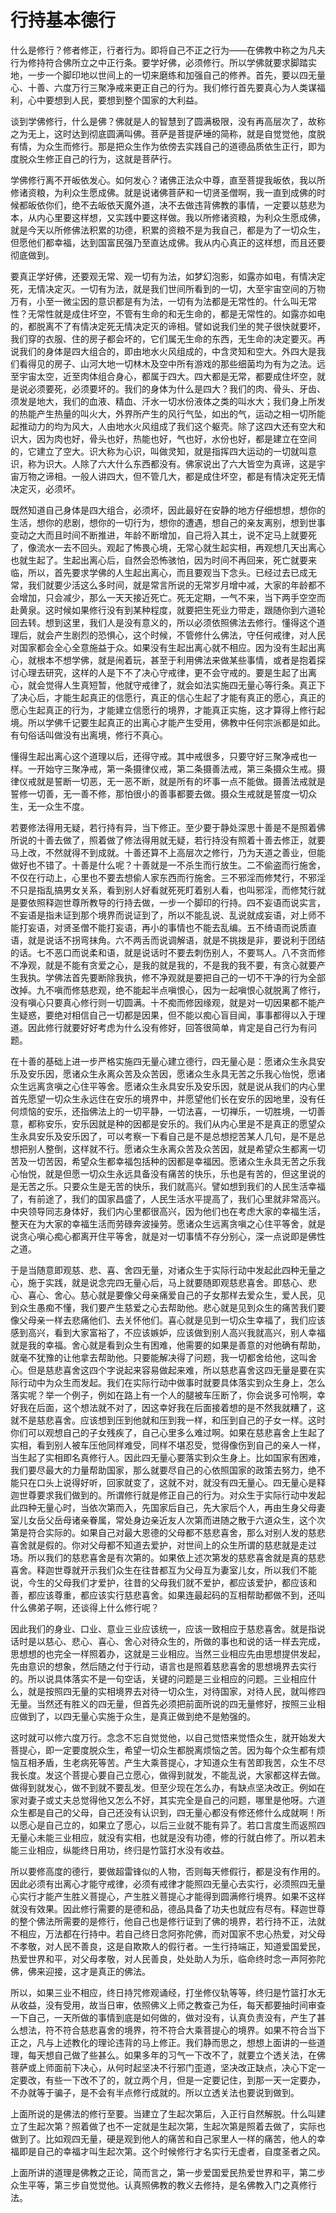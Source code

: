 # 行持基本德行

什么是修行？修者修正，行者行为。即将自己不正之行为——在佛教中称之为凡夫行为修持符合佛所立之中正行条。要学好佛，必须修行。所以学佛就要求脚踏实地，一步一个脚印地以世间上的一切来磨练和加强自己的修养。首先，要以四无量心、十善、六度万行三聚净戒来更正自己的行为。我们修行首先要真心为人类谋福利，心中要想到人民，要想到整个国家的大利益。

谈到学佛修行，什么是佛？佛就是人的智慧到了圆满极限，没有再高层次了，故称之为无上，这时达到彻底圆满叫佛。菩萨是菩提萨埵的简称，就是自觉觉他，度脱有情，为众生而修行。那是把众生作为依傍去实践自己的道德品质依生正行，即为度脱众生修正自己的行为，这就是菩萨行。

学佛修行离不开皈依发心。如何发心？诸佛正法众中尊，直至菩提我皈依，我以所修诸资粮，为利众生愿成佛。就是说诸佛菩萨和一切贤圣僧啊，我一直到成佛的时候都皈依你们，绝不去皈依天魔外道，决不去做违背佛教的事情，一定要以慈悲为本，从内心里要这样想，又实践中要这样做。我以所修诸资粮，为利众生愿成佛，就是今天以所修佛法积累的功德，积累的资粮不是为我自己，都是为了一切众生，但愿他们都幸福，达到国富民强乃至直达成佛。我从内心真正的这样想，而且还要彻底做到。

要真正学好佛，还要观无常、观一切有为法，如梦幻泡影，如露亦如电，有情决定死，无情决定灭。一切有为法，就是我们世间所看到的一切，大至宇宙空间的万物万有，小至一微尘因的意识都是有为法，一切有为法都是无常性的。什么叫无常性？无常性就是成住坏空，不管有生命的和无生命的，都是无常性的。如露亦如电的，都脱离不了有情决定死无情决定灭的谛相。譬如说我们坐的凳子很快就要坏，我们穿的衣服、住的房子都会坏的，它们属无生命的东西，无生命的决定要灭。再说我们的身体是四大组合的，即由地水火风组成的，中含灵知和空大。外四大是我们看得见的房子、山河大地一切林木及空中所有游戏的那些细菌均为有为之法。远至宇宙太空，近至肉体组合身心，都属于四大。四大都是无常，都要成住坏空，就是说必须要死，必须要坏的。我们的身体为什么是四大？我们的肉、骨头、牙齿、须发是地大，我们的血液、精血、汗水一切水份液体之类的叫水大；我们身上所发的热能产生热量的叫火大，外界所产生的风行气坠，如出的气，运动之相一切所能起推动力的均为风大，人由地水火风组成了我们这个躯壳。除了这四大还有空大和识大，因为肉也好，骨头也好，热能也好，气也好，水份也好，都是建立在空间的，它建立了空大。识大称为心识，叫做灵知，就是指挥四大运动的一切就叫意识，称为识大。人除了六大什么东西都没有。佛家说出了六大皆空为真谛，这是宇宙万物之谛相。一般人讲四大，但不管几大，都是成住坏空，都是有情决定死无情决定灭，必须坏。

既然知道自己身体是四大组合，必须坏，因此最好在安静的地方仔细想想，想你的生活，想你的悲剧，想你的一切行为，想你的遭遇，想自己的亲友离别，想到世事变动之大而且时间不断推进，年龄不断增加，自己将入其土，说不定马上就要死了，像流水一去不回头。观起了怖畏心境，无常心就生起实相，再观想几天出离心也就生起了。生起出离心后，自然会恐怖骇怕，因为时间不再回来，死亡就要来临，所以，首先要求学佛的人生起出离心，而且要观当下念头。已经过去已成无常，我们就要少活这么多时间，就是常言所说的无常岁月增中减，大家的年龄都不会增加，只会减少，那么一天天接近死亡。死无定期，一气不来，当下两手空空而赴黄泉。这时候如果修行没有到某种程度，就要把生死业力带走，跟随你到六道轮回去转。想到这里，我们人是没有意义的，所以必须依照佛法去修行。懂得这个道理后，就会产生剧烈的恐惧心，这个时候，不管修什么佛法，守任何戒律，对人民对国家都会全心全意施益于众。如果没有生起出离心就不相应。因为没有生起出离心，就根本不想学佛，就是闹着玩，甚至于利用佛法来做某些事情，或者是抱着探讨心理去研究，这样的人是下不了决心守戒律，更不会守戒的。要是生起了出离心，就会觉得人生真短暂，他就守戒律了，就会如法实施四无量心等行条。真正下了决心后，才能生起真正的信愿行，真正的信心生起了才能有真正的愿心，真正的愿心生起真正的行为，才能建立信愿行的境界，才能真正实施，这才算得上修行起境。所以学佛千记要生起真正的出离心才能产生受用，佛教中任何宗派都是如此。有句俗话叫做没有出离境，修行不真心。

懂得生起出离心这个道理以后，还得守戒。其中戒很多，只要守好三聚净戒也一样。一开始守三聚净戒，第一条摄律仪戒，第二条摄善法戒，第三条摄众生戒。摄律仪戒就是誓断一切恶，无一恶不断，就是所有的坏事一点不能做。摄善法戒就是誓修一切善，无一善不修，那怕很小的善事都要去做。摄众生戒就是誓度一切众生，无一众生不度。

若要修法得用无疑，若行持有异，当下修正。至少要于静处深思十善是不是照着佛所说的十善去做了，照着做了修法得用就无疑，若行持没有照着十善去修正，就要马上改，不然就得不到成就。十善还算不上高层次之修行，乃为天道之善业，但能做好也不错了。十善是什么呢？十善就是一不杀生而行放生。二不偷盗而行施舍，不仅在行动上，心里也不要去想偷人家东西而行施舍。三不邪淫而修梵行，不邪淫不只是指乱搞男女关系，看到别人好看就死死盯着别人看，也叫邪淫，而修梵行就是要依照释迦世尊所教导的行持去做，一步一个脚印的行持。四不妄语而说实言，不妄语是指未证到那个境界而说证到了，所以不能乱说、乱说就成妄语，对上师不能打妄语，对贤圣僧不能打妄语，再小的事情也不能去乱编。五不绮语而说质直语，就是说话不拐弯抹角。六不两舌而说调解语，就是不挑拨是非，要说利于团结的话。七不恶口而说柔和语，就是说话时不要去刺伤别人，不要骂人。八不贪而修不净观，就是不能有贪爱之心，是我的就是我的，不是我的我不要，有贪心就要产生我执。学佛法首先要断除我执，修不净观就是要把自己的一切不干净的行为全部改掉。九不嗔而修慈悲观，绝不能起半点嗔恨心，因为一起嗔恨心就脱离了修行，没有嗔心只要真心修行则一切圆满。十不痴而修因缘观，就是对一切因果都不能产生疑惑，要绝对相信自己一切都是因果，但不能以痴心盲目闻，事事都得以入于理道。因此修行就要好好考虑为什么没有修好，回答很简单，肯定是自己行为有问题。

在十善的基础上进一步严格实施四无量心建立德行，四无量心是：愿诸众生永具安乐及安乐因，愿诸众生永离众苦及众苦因，愿诸众生永具无苦之乐我心怡悦，愿诸众生远离贪嗔之心住平等舍。愿诸众生永具安乐及安乐因，就是说从我们的内心里首先愿望一切众生永远住在安乐的境界中，并愿望他们长在安乐的因地里，没有任何烦恼的安乐，还指佛法上的一切平静，一切法喜，一切禅乐，一切胜境，一切善意，都称安乐，安乐因就是种的因都是安乐的。我们从内心里是不是真正的愿望众生永具安乐及安乐因了，可以考察一下看自己是不是总想挖苦某人几句，是不是总想把别人整倒，这样就不行。愿诸众生永离众苦及众苦因，就是希望众生都离一切苦及一切苦因，希望众生都幸福包括种的因都是幸福因。愿诸众生永具无苦之乐我心怡悦，就是但愿一切众生永远具备没有痛苦的快乐，乐也是有苦的，但这里说的是无苦之乐。只要众生是无苦的快乐，我们就高兴。譬如想到我们的人民生活幸福了，有前途了，我们的国家昌盛了，人民生活水平提高了，我们心里就非常高兴。中央领导同志身体好，我们内心里都很高兴，因为他们也在考虑大家的幸福生活，整天在为大家的幸福生活而劳碌奔波操劳。愿诸众生远离贪嗔之心住平等舍，就是说贪心嗔心痴心都离开住平等舍，就是对一切事情不存分别心，深一点说即是佛性之道。

于是当随意即观慈、悲、喜、舍四无量，对诸众生于实际行动中发起此四种无量之心，施于实践，就是说念完四无量心后，马上就要随即观慈悲喜舍。即慈心、悲心、喜心、舍心。慈心就是要像父母亲痛爱自己的子女那样去爱众生，爱人民，见到众生愚痴不懂，我们要产生慈爱之心去帮助他。悲心就是见到众生的痛苦我们要像父母亲一样去悲痛他们、去关怀他们。喜心就是见到一切众生幸福了，我们应该感到高兴，看到大家富裕了，不应该嫉妒，应该做到别人高兴我就高兴，别人幸福就是我的幸福。舍心就是看到众生有困难，他需要的如果是善意的对他确有帮助，就毫不犹豫的让他拿去帮助他。只要能解决得了问题，我一切都舍给他，这叫舍心。但是慈悲喜舍这四个字说起来容易做起来难，所以慈悲喜舍这四无量是要在实际行动中为众生而发起。我们在实际行动中做事时就要具体落实到众生身上，怎么落实呢？举一个例子，例如在路上有一个人的腿被车压断了，你会说多可怜啊，幸好我在后面，这个想法就不对了，因这幸好我在后面接着想的是不然我就糟了，这就不是慈悲喜舍。应该想到压到他就和压到我一样，和压到自己的子女一样。这时你们可以观想自己的子女残疾了，自己心里多么难过啊。如果在慈悲喜舍上生起了实相，看到别人被车压他同样难受，同样不堪忍受，觉得像伤到自己的亲人一样，当生起了实相即名真修行人。因此四无量心要落实到众生身上。比如国家有困难，我们要尽最大的力量帮助国家，那么就要尽自己的心依照国家的政策去努力，绝不能只在口头上说得好听，回家就变了，这就不对，就没有四无量心。四无量心是释迦世尊要求我们做到的。所谓修行就是修正自己的行为。对众生于实际行动中发起此四种无量心时，当依次第而入，先国家后自己，先大家后个人，再由生身父母妻室儿女岳父岳母诸亲眷属，常处身边亲近友人次第而进随之散于六道众生，这个次第是符合实际的。如果自己对最大恩德的父母都不慈悲喜舍，那么对别人发的慈悲喜舍就是假的。你对父母都不知道去爱护，对世间上的众生所谓的慈悲就是走过场。所以我们的慈悲喜舍是有次第的。如果依上述次第发的慈悲喜舍就是真的慈悲喜舍。释迦世尊就开示我们众生在往昔都互为父母互为妻室儿女，所以我们不能说，今生的父母我们才爱护，往昔的父母我们就不爱护，都应该爱护，都应该和善，都应该尊重，都应该实行慈悲喜舍。如果连最起码的互相帮助都做不到，还叫什么佛弟子啊，还谈得上什么修行呢？

因此我们的身业、口业、意业三业应该统一，应该一致相应于慈悲喜舍。就是指说话时是以慈心、悲心、喜心、舍心对待众生的，所做的事也和说的话一样去完成，思想想的也完全一样照着办，这就是三业相应。当然三业相应先由思想提供发起，先由意识的想象，然后随之付于行动，语言也是照着慈悲喜舍的思想境界去实行的。所以说具体落实不是一句空话，关键的问题是三业相应的问题。三业相应什么，就是按照四无量的实相境界去对待一切众生，对待国家，对待人民，就叫修四无量。当然还有胜义的四无量，但首先必须把前面所说的四无量修好，按照三业相应做到了，以四无量心实施于众生，是真正做到绝不是勉强的。

这时就可以修六度万行。念念不忘自觉觉他，以自己觉悟来觉悟众生，就开始发大菩提心，即一定要度脱众生，希望一切众生都脱离烦恼之苦。因为每个众生都有烦恼互相矛盾，生老病死等苦。产生大乘菩提心，才知道众生有苦即我苦，众生不尽我长度。发这个菩提心要自己立愿心，做得到就发，不能乱说，大家都这样去做。做得到就发心，做不到就不要乱发。但至少现在怎么办，有缺点坚决改正。例如在家对妻子或丈夫总觉得他又怎么不好，其实完全是自己的问题，哪里是他呀。六道众生都是自己的父母，自己还没有认识到，四无量心都没有修还修什么成就啊！所以愿心是自己立的，如果立了愿心，以后三业就不能有异了。若口言度生而返照四无量心未能三业相应，就没有实相，也就是没有功德，修的行就白修了。所以若未能三业相应，纵能终日用功，终归是竹篮打水没有收益。

所以要修高度的德行，要做超雷锋似的人物，否则每天修假行，都是没有作用的。因此必须有出离心才能守戒律，必须有戒律才能照四无量心去实行，必须照四无量心实行才能产生胜义菩提心，产生胜义菩提心才能得到圆满修行境界。如果不这样就没有效果。因此修行需要的是德和品，德品具备了功夫也就应有尽有。释迦世尊的整个佛法所需要的是修行，他自己也是修行证到了佛的境界，若行持不正，法就不相应，万法都在行持中。若自己终日念阿弥陀佛，而对国家不忠心热爱，对父母不孝敬，对人民不善良，这是自欺欺人的假行者。一生行持端正，知道爱国爱民，热爱世界和平，对父母孝敬，对人民善良，处处助人为乐，临命终时念一声阿弥陀佛，佛来迎接，这才是真正的佛法。

所以，如果三业不相应，终日持咒修观诵经，打坐修仪轨等等，终归是竹篮打水无从收益，没有受用，故当日审，依照佛义上师之教查己为任，每天都要抽时间审查一下自己，一天所做的事情到底是如何做的，做对没有，认真负责没有，产生了甚么想法，符不符合慈悲喜舍的境界，符不符合大乘菩提心的境界。如果不符合当下正之，凡与上述教化的理论违背的马上修正。我们静而思之，想想上面讲的一些道理，每天想自己做了些甚么。如果多年的习气一下改不了，就要立个透关法，在佛菩萨或上师面前下决心，从何时起坚决不行邪门歪道，坚决改正缺点，决心下定一定要改，有些一下改不了的，就立两个月，但是一定要记住，到那一天一定要办，不办就等于骗子，是不会有半点修行成就的。所以立透关法也要说到做到。

上面所说的是佛法的修行至要。当建立了生起次第后，入正行自然解脱。什么叫建立了生起次第？照着做了也不一定就是生起次第，生起次第是照着去做了，实际也做到了。比如观四无量，硬是观到他人的痛苦和自己家里人一样的痛苦，他人的幸福即是自己的幸福才叫生起次第。这个时候修行才名实行无虚者，自度圣者之风。

上面所讲的道理是佛教之正论，简而言之，第一步爱国爱民热爱世界和平，第二步众生平等，第三步自觉觉他。认真照佛教的教义去修持，是名佛教入门之真修行法。